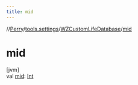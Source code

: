 ```yaml
---
title: mid
---
```

//[Perry](../../../index.html)/[tools.settings](../index.html)/[WZCustomLifeDatabase](index.html)/[mid](mid.html)



# mid



[jvm]\
val [mid](mid.html): [Int](https://kotlinlang.org/api/latest/jvm/stdlib/kotlin/-int/index.html)




